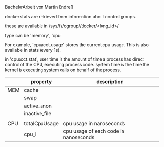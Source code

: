 BachelorArbeit von Martin Endreß

docker stats are retrieved from information about control groups.

these are available in /sys/fs/cgroup/<type>/docker/<long_id>/

type can be 'memory', 'cpu'

For example, 'cpuacct.usage' stores the current cpu usage. This is also available in stats (every 1s).

in 'cpuacct.stat',
user time is the amount of time a process has direct control of the CPU, executing process code.
system time is the time the kernel is executing system calls on behalf of the process.




|   | property | description |
|---|---|---|
|MEM| cache |  |
|   | swap |   |
|   | active_anon |   |
|   | inactive_file |   |
|   |   |   |
| CPU | totalCpuUsage | cpu usage in nanoseconds |
|   | cpu_i | cpu usage of each code in nanoseconds |
